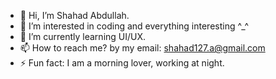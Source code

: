 - 👋 Hi, I’m Shahad Abdullah.
- 👀 I’m interested in coding and everything interesting ^_^
- 🌱 I’m currently learning UI/UX.
- 📫 How to reach me? by my email: shahad127.a@gmail.com
- ⚡ Fun fact:   I am a morning lover, working at night. 

<!---
shahad23abdullah/shahad23abdullah is a ✨ special ✨ repository because its `README.md` (this file) appears on your GitHub profile.
You can click the Preview link to take a look at your changes.
--->
